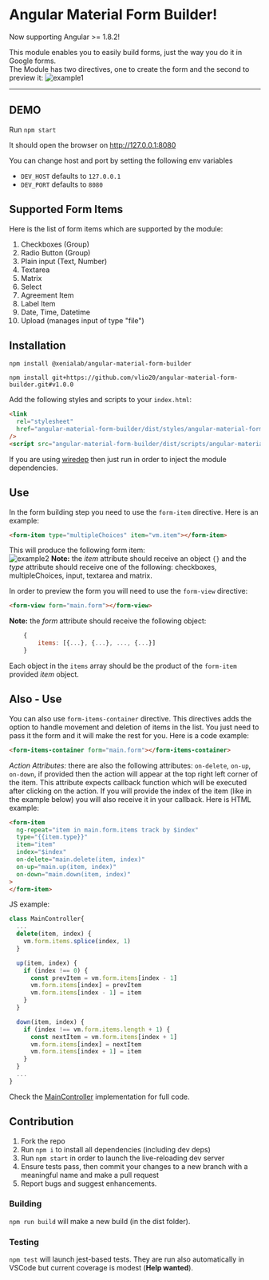 # Angular Material Form Builder!

Now supporting Angular >= 1.8.2!

This module enables you to easily build forms, just the way you do it in Google forms.  
The Module has two directives, one to create the form and the second to preview it:
![example1](http://i.imgur.com/i4e6KWQ.png)

---

## DEMO

Run `npm start`

It should open the browser on http://127.0.0.1:8080

You can change host and port by setting the following env variables

- `DEV_HOST` defaults to `127.0.0.1`
- `DEV_PORT` defaults to `8080`

## Supported Form Items

Here is the list of form items which are supported by the module:

1.  Checkboxes (Group)
1.  Radio Button (Group)
1.  Plain input (Text, Number)
1.  Textarea
1.  Matrix
1.  Select
1.  Agreement Item
1.  Label Item
1.  Date, Time, Datetime
1.  Upload (manages input of type "file")

## Installation

`npm install @xenialab/angular-material-form-builder`

`npm install git+https://github.com/vlio20/angular-material-form-builder.git#v1.0.0`

Add the following styles and scripts to your `index.html`:

```html
<link
  rel="stylesheet"
  href="angular-material-form-builder/dist/styles/angular-material-form-builder.min.css"
/>
<script src="angular-material-form-builder/dist/scripts/angular-material-form-builder.min.js"></script>
```

If you are using [wiredep](https://github.com/taptapship/wiredep) then just run in order to inject the module dependencies.

## Use

In the form building step you need to use the `form-item` directive. Here is an example:

```html
<form-item type="multipleChoices" item="vm.item"></form-item>
```

This will produce the following form item:  
![example2](http://i.imgur.com/6jOnwmu.png)
**Note:** the _item_ attribute should receive an object `{}` and the _type_ attribute should receive one of the following: checkboxes, multipleChoices, input, textarea and matrix.

In order to preview the form you will need to use the `form-view` directive:

```html
<form-view form="main.form"></form-view>
```

**Note:** the _form_ attribute should receive the following object:

```js
    {
    	items: [{...}, {...}, ..., {...}]
    }
```

Each object in the `items` array should be the product of the `form-item` provided _item_ object.

## Also - Use

You can also use `form-items-container` directive. This directives adds the option to handle movement and deletion of items in the list. You just need to pass it the form and it will make the rest for you. Here is a code example:

```html
<form-items-container form="main.form"></form-items-container>
```

_Action Attributes:_
there are also the following attributes: `on-delete`, `on-up`, `on-down`, if provided then the action will appear at the top right left corner of the item. This attribute expects callback function which will be executed after clicking on the action. If you will provide the index of the item (like in the example below) you will also receive it in your callback.
Here is HTML example:

```html
<form-item
  ng-repeat="item in main.form.items track by $index"
  type="{{item.type}}"
  item="item"
  index="$index"
  on-delete="main.delete(item, index)"
  on-up="main.up(item, index)"
  on-down="main.down(item, index)"
>
</form-item>
```

JS example:

```js
class MainController{
  ...
  delete(item, index) {
    vm.form.items.splice(index, 1)
  }

  up(item, index) {
    if (index !== 0) {
      const prevItem = vm.form.items[index - 1]
      vm.form.items[index] = prevItem
      vm.form.items[index - 1] = item
    }
  }

  down(item, index) {
    if (index !== vm.form.items.length + 1) {
      const nextItem = vm.form.items[index + 1]
      vm.form.items[index] = nextItem
      vm.form.items[index + 1] = item
    }
  }
  ...
}
```

Check the [MainController](src/lib/main/main.controller.js) implementation for full code.

## Contribution

1. Fork the repo
1. Run `npm i` to install all dependencies (including dev deps)
1. Run `npm start` in order to launch the live-reloading dev server
1. Ensure tests pass, then commit your changes to a new branch with a meaningful name and make a pull request
1. Report bugs and suggest enhancements.

### Building

`npm run build` will make a new build (in the dist folder).

### Testing

`npm test` will launch jest-based tests. They are run also automatically in VSCode but current coverage is modest (**Help wanted**).
